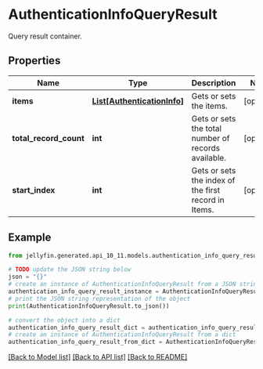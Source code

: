 # AuthenticationInfoQueryResult

Query result container.

## Properties

Name | Type | Description | Notes
------------ | ------------- | ------------- | -------------
**items** | [**List[AuthenticationInfo]**](AuthenticationInfo.md) | Gets or sets the items. | [optional] 
**total_record_count** | **int** | Gets or sets the total number of records available. | [optional] 
**start_index** | **int** | Gets or sets the index of the first record in Items. | [optional] 

## Example

```python
from jellyfin.generated.api_10_11.models.authentication_info_query_result import AuthenticationInfoQueryResult

# TODO update the JSON string below
json = "{}"
# create an instance of AuthenticationInfoQueryResult from a JSON string
authentication_info_query_result_instance = AuthenticationInfoQueryResult.from_json(json)
# print the JSON string representation of the object
print(AuthenticationInfoQueryResult.to_json())

# convert the object into a dict
authentication_info_query_result_dict = authentication_info_query_result_instance.to_dict()
# create an instance of AuthenticationInfoQueryResult from a dict
authentication_info_query_result_from_dict = AuthenticationInfoQueryResult.from_dict(authentication_info_query_result_dict)
```
[[Back to Model list]](../README.md#documentation-for-models) [[Back to API list]](../README.md#documentation-for-api-endpoints) [[Back to README]](../README.md)


